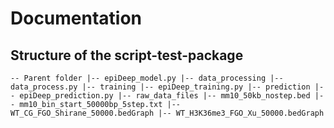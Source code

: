 # Documentation

## Structure of the script-test-package

`
-- Parent folder
 |-- epiDeep_model.py
 |-- data_processing
   |-- data_process.py
 |-- training
   |-- epiDeep_training.py
 |-- prediction
   |-- epiDeep_prediction.py
 |-- raw_data_files
   |-- mm10_50kb_nostep.bed
   |-- mm10_bin_start_50000bp_5step.txt
   |-- WT_CG_FGO_Shirane_50000.bedGraph
   |-- WT_H3K36me3_FGO_Xu_50000.bedGraph
`
